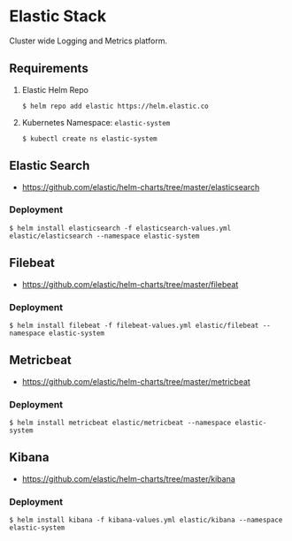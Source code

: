 # Elastic Stack

Cluster wide Logging and Metrics platform.

## Requirements

1. Elastic Helm Repo

    ```shell
    $ helm repo add elastic https://helm.elastic.co
    ```

2. Kubernetes Namespace: `elastic-system`

    ```shell
    $ kubectl create ns elastic-system
    ```

## Elastic Search

- https://github.com/elastic/helm-charts/tree/master/elasticsearch

### Deployment

```shell
$ helm install elasticsearch -f elasticsearch-values.yml elastic/elasticsearch --namespace elastic-system 
```

## Filebeat

- https://github.com/elastic/helm-charts/tree/master/filebeat

### Deployment

```shell
$ helm install filebeat -f filebeat-values.yml elastic/filebeat --namespace elastic-system 
```

## Metricbeat

- https://github.com/elastic/helm-charts/tree/master/metricbeat

### Deployment

```shell
$ helm install metricbeat elastic/metricbeat --namespace elastic-system 
```

## Kibana

- https://github.com/elastic/helm-charts/tree/master/kibana

### Deployment

```shell
$ helm install kibana -f kibana-values.yml elastic/kibana --namespace elastic-system 
```
